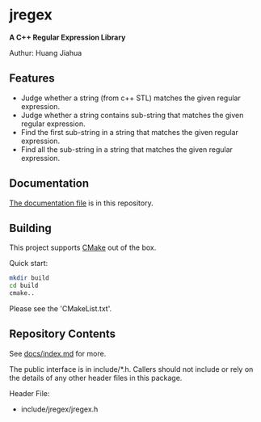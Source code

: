 # jregex

**A C++ Regular Expression Library**

Authur: Huang Jiahua


## Features

- Judge whether a string (from c++ STL) matches the given regular expression.
- Judge whether a string contains sub-string that matches the given regular expression.
- Find the first sub-string in a string that matches the given regular expression.
- Find all the sub-string in a string that matches the given regular expression.

## Documentation

[The documentation file](docs/index.md) is in this repository.

## Building

This project supports [CMake](https://cmake.org) out of the box.

Quick start:

``` bash
mkdir build
cd build
cmake..
```

Please see the 'CMakeList.txt'.

## Repository Contents

See [docs/index.md](docs/index.md) for more.

The public interface is in include/*.h. Callers should not include or rely on the details of any other header files in this package. 

Header File:

- include/jregex/jregex.h




